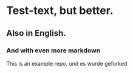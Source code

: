 # Test-text, but better. 
## Also in English.
### And with even more markdown

This is an example repo.
und es wurde geforked
